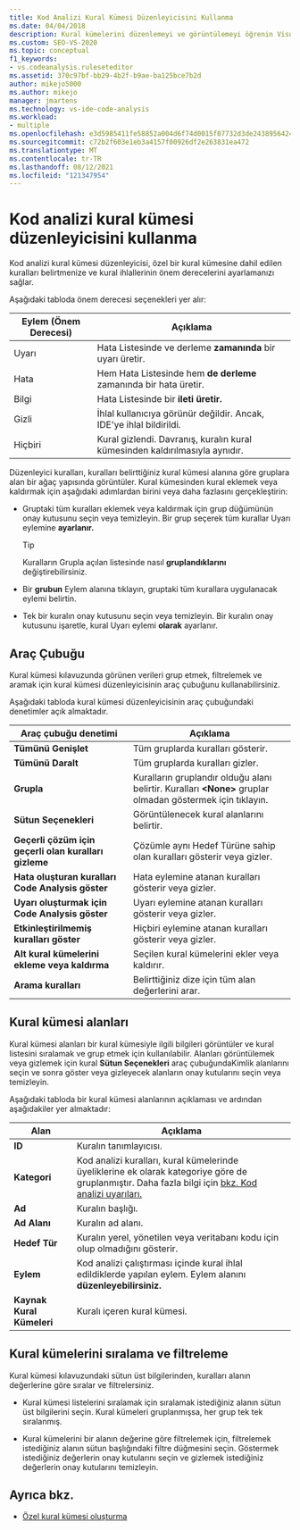 ```yaml
---
title: Kod Analizi Kural Kümesi Düzenleyicisini Kullanma
ms.date: 04/04/2018
description: Kural kümelerini düzenlemeyi ve görüntülemeyi öğrenin Visual Studio. Kural önem derecesi ayarlama, özel bir kümede kurallar belirtme ve kural kümesi kılavuzunda verileri ayarlama hakkında bilgi.
ms.custom: SEO-VS-2020
ms.topic: conceptual
f1_keywords:
- vs.codeanalysis.ruleseteditor
ms.assetid: 370c97bf-bb29-4b2f-b9ae-ba125bce7b2d
author: mikejo5000
ms.author: mikejo
manager: jmartens
ms.technology: vs-ide-code-analysis
ms.workload:
- multiple
ms.openlocfilehash: e3d5985411fe58852a004d6f74d0015f07732d3de243895642492282a50367df
ms.sourcegitcommit: c72b2f603e1eb3a4157f00926df2e263831ea472
ms.translationtype: MT
ms.contentlocale: tr-TR
ms.lasthandoff: 08/12/2021
ms.locfileid: "121347954"
---
```

# <a name="use-the-code-analysis-rule-set-editor"></a>Kod analizi kural kümesi düzenleyicisini kullanma

Kod analizi kural kümesi düzenleyicisi, özel bir kural kümesine dahil edilen kuralları belirtmenize ve kural ihlallerinin önem derecelerini ayarlamanızı sağlar.

Aşağıdaki tabloda önem derecesi seçenekleri yer alır:

|Eylem (Önem Derecesi)|Açıklama|
|-|-|
|Uyarı|Hata Listesinde ve derleme **zamanında** bir uyarı üretir.|
|Hata|Hem Hata Listesinde hem **de derleme** zamanında bir hata üretir.|
|Bilgi|Hata Listesinde bir **ileti üretir.**|
|Gizli|İhlal kullanıcıya görünür değildir. Ancak, IDE'ye ihlal bildirildi.|
|Hiçbiri|Kural gizlendi. Davranış, kuralın kural kümesinden kaldırılmasıyla aynıdır.|

Düzenleyici kuralları, kuralları belirttiğiniz kural kümesi alanına göre gruplara alan bir ağaç yapısında görüntüler. Kural kümesinden kural eklemek veya kaldırmak için aşağıdaki adımlardan birini veya daha fazlasını gerçekleştirin:

- Gruptaki tüm kuralları eklemek veya kaldırmak için grup düğümünün onay kutusunu seçin veya temizleyin. Bir grup seçerek tüm kurallar Uyarı eylemine **ayarlanır.**

   > [!TIP]
   > Kuralların Grupla açılan listesinde nasıl **gruplandıklarını** değiştirebilirsiniz.

- Bir **grubun** Eylem alanına tıklayın, gruptaki tüm kurallara uygulanacak eylemi belirtin.

- Tek bir kuralın onay kutusunu seçin veya temizleyin. Bir kuralın onay kutusunu işaretle, kural Uyarı eylemi **olarak** ayarlanır.

## <a name="toolbar"></a>Araç Çubuğu

Kural kümesi kılavuzunda görünen verileri grup etmek, filtrelemek ve aramak için kural kümesi düzenleyicisinin araç çubuğunu kullanabilirsiniz.

Aşağıdaki tabloda kural kümesi düzenleyicisinin araç çubuğundaki denetimler açık almaktadır.

|Araç çubuğu denetimi|Açıklama|
|---------------------|-----------------|
|**Tümünü Genişlet**|Tüm gruplarda kuralları gösterir.|
|**Tümünü Daralt**|Tüm gruplarda kuralları gizler.|
|**Grupla**|Kuralların gruplandır olduğu alanı belirtir. Kuralları **\<None>** gruplar olmadan göstermek için tıklayın.|
|**Sütun Seçenekleri**|Görüntülenecek kural alanlarını belirtir.|
|**Geçerli çözüm için geçerli olan kuralları gizleme**|Çözümle aynı Hedef Türüne sahip olan kuralları gösterir veya gizler.|
|**Hata oluşturan kuralları Code Analysis göster**|Hata eylemine atanan kuralları gösterir veya gizler.|
|**Uyarı oluşturmak için Code Analysis göster**|Uyarı eylemine atanan kuralları gösterir veya gizler.|
|**Etkinleştirilmemiş kuralları göster**|Hiçbiri eylemine atanan kuralları gösterir veya gizler.|
|**Alt kural kümelerini ekleme veya kaldırma**|Seçilen kural kümelerini ekler veya kaldırır.|
|**Arama kuralları**|Belirttiğiniz dize için tüm alan değerlerini arar.|

## <a name="rule-set-fields"></a>Kural kümesi alanları

Kural kümesi alanları bir kural kümesiyle ilgili bilgileri görüntüler ve kural listesini sıralamak ve grup etmek için kullanılabilir. Alanları görüntülemek veya gizlemek için kural **Sütun Seçenekleri** araç çubuğundaKimlik alanlarını seçin ve sonra göster veya gizleyecek alanların onay kutularını seçin veya temizleyin.

Aşağıdaki tabloda bir kural kümesi alanlarının açıklaması ve ardından aşağıdakiler yer almaktadır:

|Alan|Açıklama|
|-----------|-----------------|
|**ID**|Kuralın tanımlayıcısı.|
|**Kategori**|Kod analizi kuralları, kural kümelerinde üyeliklerine ek olarak kategoriye göre de gruplanmıştır. Daha fazla bilgi için [bkz. Kod analizi uyarıları.](/dotnet/fundamentals/code-analysis/quality-rules/index)|
|**Ad**|Kuralın başlığı.|
|**Ad Alanı**|Kuralın ad alanı.|
|**Hedef Tür**|Kuralın yerel, yönetilen veya veritabanı kodu için olup olmadığını gösterir.|
|**Eylem**|Kod analizi çalıştırması içinde kural ihlal edildiklerde yapılan eylem. Eylem alanını **düzenleyebilirsiniz.**|
|**Kaynak Kural Kümeleri**|Kuralı içeren kural kümesi.|

## <a name="sort-and-filter-rule-sets"></a>Kural kümelerini sıralama ve filtreleme

Kural kümesi kılavuzundaki sütun üst bilgilerinden, kuralları alanın değerlerine göre sıralar ve filtrelersiniz.

- Kural kümesi listelerini sıralamak için sıralamak istediğiniz alanın sütun üst bilgilerini seçin. Kural kümeleri gruplanmışsa, her grup tek tek sıralanmış.

- Kural kümelerini bir alanın değerine göre filtrelemek için, filtrelemek istediğiniz alanın sütun başlığındaki filtre düğmesini seçin. Göstermek istediğiniz değerlerin onay kutularını seçin ve gizlemek istediğiniz değerlerin onay kutularını temizleyin.

## <a name="see-also"></a>Ayrıca bkz.

- [Özel kural kümesi oluşturma](../code-quality/how-to-create-a-custom-rule-set.md)
